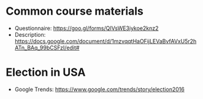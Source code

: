 # Common course materials
* Questionnaire: https://goo.gl/forms/QIVsWE3iykoe2knz2
* Description: https://docs.google.com/document/d/1mzvqqtHaOFijLEVaBvfAVxU5r2hATn_BAq_99bCSFzI/edit#



# Election in USA
* Google Trends: https://www.google.com/trends/story/election2016
